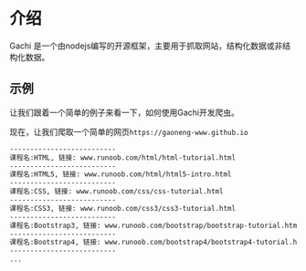 # 介绍

Gachi 是一个由nodejs编写的开源框架，主要用于抓取网站，结构化数据或非结构化数据。

## 示例

让我们跟着一个简单的例子来看一下，如何使用Gachi开发爬虫。

现在，让我们爬取一个简单的网页```https://gaoneng-www.github.io```

```bash
--------------------------
课程名:HTML, 链接: www.runoob.com/html/html-tutorial.html
--------------------------
课程名:HTML5, 链接: www.runoob.com/html/html5-intro.html
--------------------------
课程名:CSS, 链接: www.runoob.com/css/css-tutorial.html
--------------------------
课程名:CSS3, 链接: www.runoob.com/css3/css3-tutorial.html
--------------------------
课程名:Bootstrap3, 链接: www.runoob.com/bootstrap/bootstrap-tutorial.html
--------------------------
课程名:Bootstrap4, 链接: www.runoob.com/bootstrap4/bootstrap4-tutorial.html
--------------------------
...
```